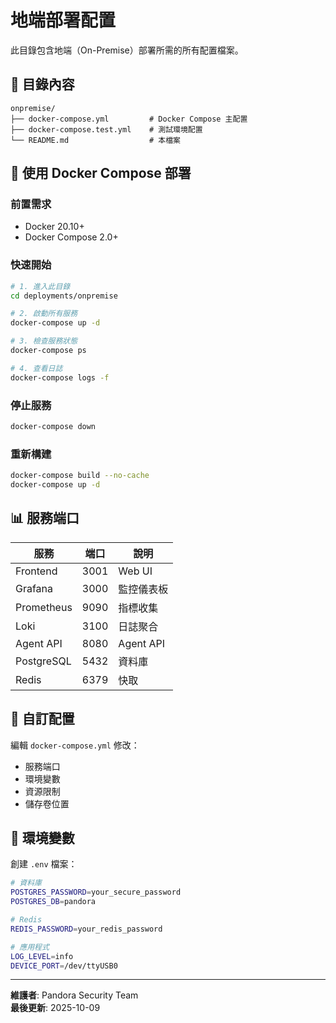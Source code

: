 # 地端部署配置

此目錄包含地端（On-Premise）部署所需的所有配置檔案。

## 📁 目錄內容

```
onpremise/
├── docker-compose.yml         # Docker Compose 主配置
├── docker-compose.test.yml    # 測試環境配置
└── README.md                  # 本檔案
```

## 🚀 使用 Docker Compose 部署

### 前置需求

- Docker 20.10+
- Docker Compose 2.0+

### 快速開始

```bash
# 1. 進入此目錄
cd deployments/onpremise

# 2. 啟動所有服務
docker-compose up -d

# 3. 檢查服務狀態
docker-compose ps

# 4. 查看日誌
docker-compose logs -f
```

### 停止服務

```bash
docker-compose down
```

### 重新構建

```bash
docker-compose build --no-cache
docker-compose up -d
```

## 📊 服務端口

| 服務 | 端口 | 說明 |
|------|------|------|
| Frontend | 3001 | Web UI |
| Grafana | 3000 | 監控儀表板 |
| Prometheus | 9090 | 指標收集 |
| Loki | 3100 | 日誌聚合 |
| Agent API | 8080 | Agent API |
| PostgreSQL | 5432 | 資料庫 |
| Redis | 6379 | 快取 |

## 🔧 自訂配置

編輯 `docker-compose.yml` 修改：
- 服務端口
- 環境變數
- 資源限制
- 儲存卷位置

## 📝 環境變數

創建 `.env` 檔案：

```bash
# 資料庫
POSTGRES_PASSWORD=your_secure_password
POSTGRES_DB=pandora

# Redis
REDIS_PASSWORD=your_redis_password

# 應用程式
LOG_LEVEL=info
DEVICE_PORT=/dev/ttyUSB0
```

---

**維護者**: Pandora Security Team  
**最後更新**: 2025-10-09


